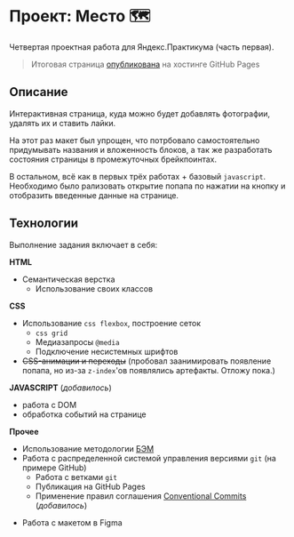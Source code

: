 # Проект: Место  🗺  


Четвертая проектная работа для Яндекс.Практикума (часть первая).  

> Итоговая страница [опубликована](https://eoneof-yap.github.io/mesto/) на хостинге GitHub Pages  

## Описание  

Интерактивная страница, куда можно будет добавлять фотографии, удалять их и ставить лайки.

На этот раз макет был упрощен, что потрбовало самостоятельно придумывать названия и вложенность блоков, а так же разработать состояния страницы в промежуточных брейкпоинтах.  

В остальном, всё как в первых трёх работах + базовый `javascript`. Необходимо было рализовать открытие попапа по нажатии на кнопку и отобразить введенные данные на странице.

## Технологии  

Выполнение задания включает в себя:  

**HTML**  
- Семантическая верстка  
  + Использование своих классов

**CSS**  
- Использование `css flexbox`, построение сеток  
    + `css grid`
    + Медиазапросы `@media`
    + Подключение несистемных шрифтов
- ~~CSS-анимации и переходы~~ (пробовал заанимировать появление попапа, но из-за `z-index`'ов появлялись артефакты. Отложу пока.)

**JAVASCRIPT** (*добавилось*)
- работа с DOM
- обработка событий на странице


**Прочее**  
- Использование методологии [БЭМ](https://bem.info)  
- Работа с распределенной системой управления версиями `git` (на примере GitHub)  
  + Работа с ветками `git` 
  + Публикация на GitHub Pages
  + Применение правил соглашения [Conventional Commits](https://www.conventionalcommits.org/ru/v1.0.0-beta.4) (*добавилось*)
+ Работа с макетом в Figma
